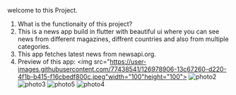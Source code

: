 welcome to this  Project.

1) What is the functionaity of this project?
2) This is a news app build in flutter with beautiful ui where you can see news from different magazines, diffrent countries and also from multiple categories.
3) This app fetches latest news from newsapi.org.
4) Preview of this app:
     <img src="https://user-images.githubusercontent.com/77438541/126978906-13c67260-d220-4f1b-b415-f16cbedf800c.jpeg"width="100"height="100">
     ![photo2](https://user-images.githubusercontent.com/77438541/126978275-412f171d-48fa-4676-b99b-b8563baaa344.jpeg)
     ![photo3](https://user-images.githubusercontent.com/77438541/126978303-9a195713-7ea8-4d8d-b287-9e075c6ac6c7.jpeg)
     ![photo5](https://user-images.githubusercontent.com/77438541/126978380-83a01e27-edef-4471-857e-5e33e5d38706.jpeg)
     ![photo4](https://user-images.githubusercontent.com/77438541/126978343-1b6968e2-c544-4c8e-8473-8993ef5b1618.jpeg)



